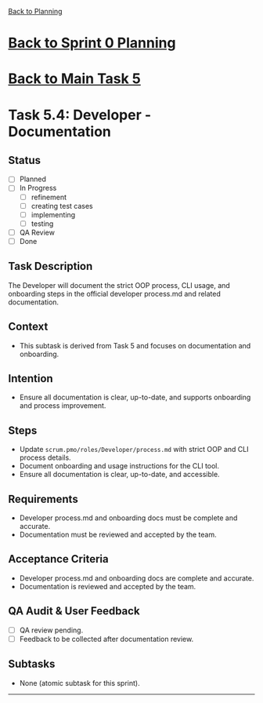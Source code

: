 <!--
SPDX-License-Identifier: AGPL-3.0-only + AI-GPL-Addendum
Copyright (c) 2025 The Web4Articles Authors
Copyleft: See AGPLv3 (./LICENSE) and AI-GPL Addendum (./AI-GPL.md)
Backlinks: /LICENSE , /AI-GPL.md
Use of `scrum.pmo` roles/process docs with AI is subject to AI-GPL copyleft unless dual-licensed.
-->

[Back to Planning](./planning.md)

# [Back to Sprint 0 Planning](./planning.md)
# [Back to Main Task 5](./task-5-template-new-subproject.md)
# Task 5.4: Developer - Documentation

## Status
- [ ] Planned
- [ ] In Progress
  - [ ] refinement
  - [ ] creating test cases
  - [ ] implementing
  - [ ] testing
- [ ] QA Review
- [ ] Done

## Task Description
The Developer will document the strict OOP process, CLI usage, and onboarding steps in the official developer process.md and related documentation.

## Context
- This subtask is derived from Task 5 and focuses on documentation and onboarding.

## Intention
- Ensure all documentation is clear, up-to-date, and supports onboarding and process improvement.

## Steps
- Update `scrum.pmo/roles/Developer/process.md` with strict OOP and CLI process details.
- Document onboarding and usage instructions for the CLI tool.
- Ensure all documentation is clear, up-to-date, and accessible.

## Requirements
- Developer process.md and onboarding docs must be complete and accurate.
- Documentation must be reviewed and accepted by the team.

## Acceptance Criteria
- Developer process.md and onboarding docs are complete and accurate.
- Documentation is reviewed and accepted by the team.

## QA Audit & User Feedback
- [ ] QA review pending.
- [ ] Feedback to be collected after documentation review.

## Subtasks
- None (atomic subtask for this sprint).

---
